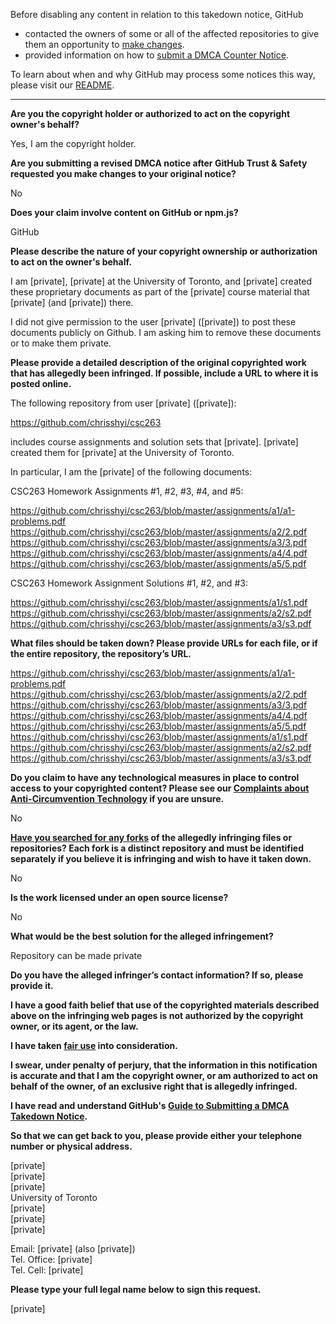 Before disabling any content in relation to this takedown notice, GitHub
- contacted the owners of some or all of the affected repositories to give them an opportunity to [make changes](https://docs.github.com/en/github/site-policy/dmca-takedown-policy#a-how-does-this-actually-work).
- provided information on how to [submit a DMCA Counter Notice](https://docs.github.com/en/articles/guide-to-submitting-a-dmca-counter-notice).

To learn about when and why GitHub may process some notices this way, please visit our [README](https://github.com/github/dmca/blob/master/README.md#anatomy-of-a-takedown-notice).

---

**Are you the copyright holder or authorized to act on the copyright owner's behalf?**

Yes, I am the copyright holder.

**Are you submitting a revised DMCA notice after GitHub Trust & Safety requested you make changes to your original notice?**

No

**Does your claim involve content on GitHub or npm.js?**

GitHub

**Please describe the nature of your copyright ownership or authorization to act on the owner's behalf.**

I am [private], [private] at the University of Toronto, and [private] created these proprietary documents as part of the [private] course material that [private] (and [private]) there.

I did not give permission to the user [private] ([private]) to post these documents publicly on Github. I am asking him to remove these documents or to make them private.

**Please provide a detailed description of the original copyrighted work that has allegedly been infringed. If possible, include a URL to where it is posted online.**

The following repository from user [private] ([private]):

https://github.com/chrisshyi/csc263

includes course assignments and solution sets that [private]. [private] created them for [private] at the University of Toronto.

In particular, I am the [private] of the following documents:

CSC263 Homework Assignments #1, #2, #3, #4, and #5:

https://github.com/chrisshyi/csc263/blob/master/assignments/a1/a1-problems.pdf  
https://github.com/chrisshyi/csc263/blob/master/assignments/a2/2.pdf  
https://github.com/chrisshyi/csc263/blob/master/assignments/a3/3.pdf  
https://github.com/chrisshyi/csc263/blob/master/assignments/a4/4.pdf  
https://github.com/chrisshyi/csc263/blob/master/assignments/a5/5.pdf  

CSC263 Homework Assignment Solutions #1, #2, and #3:

https://github.com/chrisshyi/csc263/blob/master/assignments/a1/s1.pdf  
https://github.com/chrisshyi/csc263/blob/master/assignments/a2/s2.pdf  
https://github.com/chrisshyi/csc263/blob/master/assignments/a3/s3.pdf  

**What files should be taken down? Please provide URLs for each file, or if the entire repository, the repository’s URL.**

https://github.com/chrisshyi/csc263/blob/master/assignments/a1/a1-problems.pdf  
https://github.com/chrisshyi/csc263/blob/master/assignments/a2/2.pdf  
https://github.com/chrisshyi/csc263/blob/master/assignments/a3/3.pdf  
https://github.com/chrisshyi/csc263/blob/master/assignments/a4/4.pdf  
https://github.com/chrisshyi/csc263/blob/master/assignments/a5/5.pdf  
https://github.com/chrisshyi/csc263/blob/master/assignments/a1/s1.pdf  
https://github.com/chrisshyi/csc263/blob/master/assignments/a2/s2.pdf  
https://github.com/chrisshyi/csc263/blob/master/assignments/a3/s3.pdf  

**Do you claim to have any technological measures in place to control access to your copyrighted content? Please see our <a href="https://docs.github.com/articles/guide-to-submitting-a-dmca-takedown-notice#complaints-about-anti-circumvention-technology">Complaints about Anti-Circumvention Technology</a> if you are unsure.**

No

**<a href="https://docs.github.com/articles/dmca-takedown-policy#b-what-about-forks-or-whats-a-fork">Have you searched for any forks</a> of the allegedly infringing files or repositories? Each fork is a distinct repository and must be identified separately if you believe it is infringing and wish to have it taken down.**

No

**Is the work licensed under an open source license?**

No

**What would be the best solution for the alleged infringement?**

Repository can be made private

**Do you have the alleged infringer’s contact information? If so, please provide it.**

**I have a good faith belief that use of the copyrighted materials described above on the infringing web pages is not authorized by the copyright owner, or its agent, or the law.**

**I have taken <a href="https://www.lumendatabase.org/topics/22">fair use</a> into consideration.**

**I swear, under penalty of perjury, that the information in this notification is accurate and that I am the copyright owner, or am authorized to act on behalf of the owner, of an exclusive right that is allegedly infringed.**

**I have read and understand GitHub's <a href="https://docs.github.com/articles/guide-to-submitting-a-dmca-takedown-notice/">Guide to Submitting a DMCA Takedown Notice</a>.**

**So that we can get back to you, please provide either your telephone number or physical address.**

[private]  
[private]  
[private]  
University of Toronto  
[private]  
[private]  
[private]  

Email: [private] (also [private])  
Tel. Office: [private]  
Tel. Cell: [private]  

**Please type your full legal name below to sign this request.**

[private]  